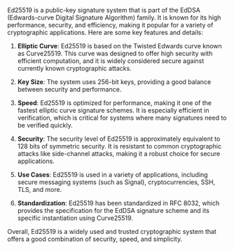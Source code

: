 Ed25519 is a public-key signature system that is part of the EdDSA (Edwards-curve Digital Signature Algorithm) family. It is known for its high performance, security, and efficiency, making it popular for a variety of cryptographic applications. Here are some key features and details:

1. **Elliptic Curve**: Ed25519 is based on the Twisted Edwards curve known as Curve25519. This curve was designed to offer high security with efficient computation, and it is widely considered secure against currently known cryptographic attacks.

2. **Key Size**: The system uses 256-bit keys, providing a good balance between security and performance.

3. **Speed**: Ed25519 is optimized for performance, making it one of the fastest elliptic curve signature schemes. It is especially efficient in verification, which is critical for systems where many signatures need to be verified quickly.

4. **Security**: The security level of Ed25519 is approximately equivalent to 128 bits of symmetric security. It is resistant to common cryptographic attacks like side-channel attacks, making it a robust choice for secure applications.

5. **Use Cases**: Ed25519 is used in a variety of applications, including secure messaging systems (such as Signal), cryptocurrencies, SSH, TLS, and more.

6. **Standardization**: Ed25519 has been standardized in RFC 8032, which provides the specification for the EdDSA signature scheme and its specific instantiation using Curve25519.

Overall, Ed25519 is a widely used and trusted cryptographic system that offers a good combination of security, speed, and simplicity.